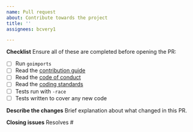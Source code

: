 ```yaml
---
name: Pull request
about: Contribute towards the project
title: ''
assignees: bcvery1

---
```


**Checklist**
Ensure all of these are completed before opening the PR:
 - [ ] Run `goimports`
 - [ ] Read the [contribution guide](https://github.com/bcvery1/tilepix/blob/master/CONTRIBUTING.md)
 - [ ] Read the [code of conduct](https://github.com/bcvery1/tilepix/blob/master/CODE_OF_CONDUCT.md)
 - [ ] Read the [coding standards](https://github.com/bcvery1/tilepix/blob/master/CODING_STANDARDS.md)
 - [ ] Tests run with `-race`
 - [ ] Tests written to cover any new code

**Describe the changes**
Brief explanation about what changed in this PR.

**Closing issues**
Resolves #
